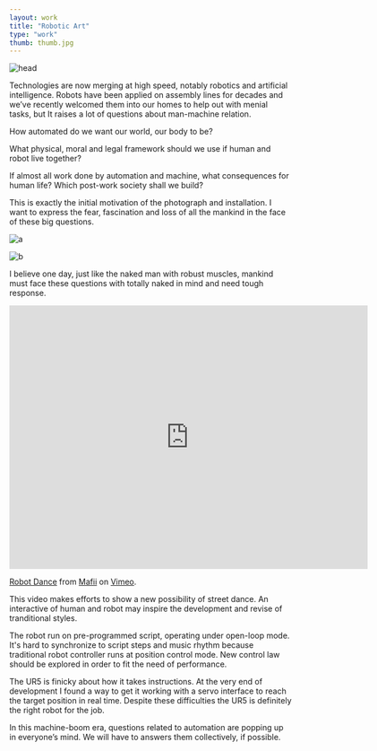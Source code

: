```yaml
---
layout: work
title: "Robotic Art"
type: "work"
thumb: thumb.jpg
---
```

 
![head]({{page.url}}head.jpg)

Technologies are now merging at high speed, notably robotics and artificial intelligence. Robots have been applied on assembly lines for decades and we’ve recently welcomed them into our homes to help out with menial tasks, but It raises a lot of questions about man-machine relation. 

How automated do we want our world, our body to be? 

What physical, moral and legal framework should we use if human and robot live together?

If almost all work done by automation and machine, what consequences for human life? Which post-work society shall we build?

This is exactly the initial motivation of the photograph and installation. I want to express the fear, fascination and loss of all the mankind in the face of these big questions.

![a]({{page.url}}IMG_5405.jpg)

![b]({{page.url}}IMG_5390.jpg)



I believe one day, just like the naked man with robust  muscles, mankind must face these questions with totally naked in mind and need tough response.



<iframe src="https://player.vimeo.com/video/240525668" width="640" height="470" frameborder="0" webkitallowfullscreen mozallowfullscreen allowfullscreen></iframe> <p><a href="https://vimeo.com/240525668">Robot Dance</a> from <a href="https://vimeo.com/user73518783">Mafii</a> on <a href="https://vimeo.com">Vimeo</a>.</p>



This video makes efforts to show a new possibility of street dance. An interactive of human and robot may inspire the development and revise of tranditional styles.



The robot run on pre-programmed script, operating under open-loop mode. It's hard to synchronize to script steps and music rhythm because traditional robot controller runs at position control mode. New control law should be explored in order to fit the need of performance.

The UR5 is finicky about how it takes instructions. At the very end of development I found a way to get it working with a servo interface to reach the target position in real time. Despite these difficulties the UR5 is definitely the right robot for the job. 



In this machine-boom era, questions related to automation are popping up in everyone’s mind. We will have to answers them collectively, if possible.



